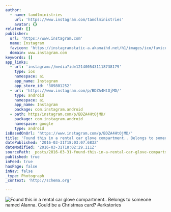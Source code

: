 ```yaml
---
author:
  - name: tandlministries
    url: 'https://www.instagram.com/tandlministries'
    avatar: {}
related: []
publisher:
  url: 'https://www.instagram.com'
  name: Instagram
  favicon: 'https://instagramstatic-a.akamaihd.net/h1/images/ico/favicon.ico/7cdab0872b15.ico'
  domain: www.instagram.com
keywords: []
app_links:
  - url: 'instagram://media?id=1214005431118738179'
    type: ios
    namespace: ai
    app_name: Instagram
    app_store_id: '389801252'
  - url: 'https://www.instagram.com/p/BDZA4HtOjMD/'
    type: android
    namespace: ai
    app_name: Instagram
    package: com.instagram.android
  - path: https/instagram.com/p/BDZA4HtOjMD/
    package: com.instagram.android
    namespace: google
    type: android
isBasedOnUrl: 'https://www.instagram.com/p/BDZA4HtOjMD/'
title: 'Found this in a rental car glove compartment.. Belongs to someone named Alanna. Could be a Christmas card? #arkstories'
datePublished: '2016-03-31T18:03:07.683Z'
dateModified: '2016-03-31T18:02:29.111Z'
sourcePath: _posts/2016-03-31-found-this-in-a-rental-car-glove-compartment-belongs-to-so.md
published: true
inFeed: true
hasPage: false
inNav: false
_type: Photograph
_context: 'http://schema.org'

---
```

![Found this in a rental car glove compartment.. Belongs to someone named Alanna. Could be a Christmas card? #arkstories](https://scontent.cdninstagram.com/t51.2885-15/s640x640/sh0.08/e35/12424743_584704561696234_1297440723_n.jpg?ig_cache_key=MTIxNDAwNTQzMTExODczODE3OQ%3D%3D.2)